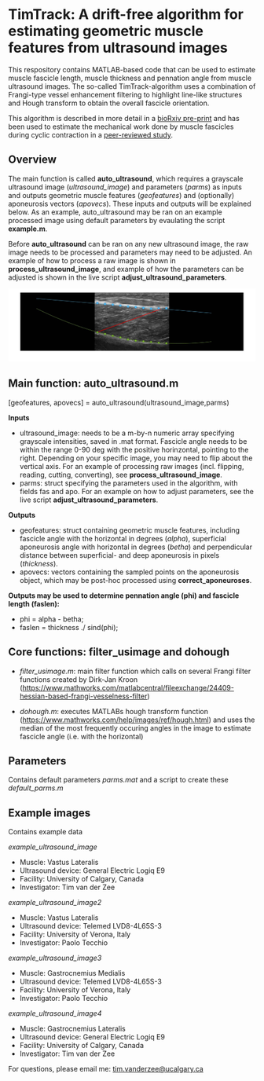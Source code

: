 # TimTrack: A drift-free algorithm for estimating geometric muscle features from ultrasound images

This respository contains MATLAB-based code that can be used to estimate muscle fascicle length, muscle thickness and pennation angle from muscle ultrasound images. The so-called TimTrack-algorithm uses a combination of Frangi-type vessel enhancement filtering to highlight line-like structures and Hough transform to obtain the overall fascicle orientation.

This algorithm is described in more detail in a [bioRxiv pre-print](https://www.biorxiv.org/content/10.1101/2020.08.23.263574v2) and has been used to estimate the mechanical work done by muscle fascicles during cyclic contraction in a [peer-reviewed study](https://journals.biologists.com/jeb/article-abstract/224/9/jeb233965/237823/The-high-energetic-cost-of-rapid-force-development?redirectedFrom=fulltext).

## Overview
The main function is called **auto_ultrasound**, which requires a grayscale ultrasound image (*ultrasound_image*) and parameters (*parms*) as inputs and outputs geometric muscle features (*geofeatures*) and (optionally) aponeurosis vectors (*apovecs*). These inputs and outputs will be explained below. As an example, auto_ultrasound may be ran on an example processed image using default parameters by evaulating the script **example.m**. 

Before **auto_ultrasound** can be ran on any new ultrasound image, the raw image needs to be processed and parameters may need to be adjusted. An example of how to process a raw image is shown in **process_ultrasound_image**, and example of how the parameters can be adjusted is shown in the live script **adjust_ultrasound_parameters**. 

![picture](example_of_analyzed_image.jpg)

## Main function: auto_ultrasound.m
[geofeatures, apovecs] = auto_ultrasound(ultrasound_image,parms)

**Inputs**

* ultrasound_image: needs to be a m-by-n numeric array specifying grayscale intensities, saved in .mat format. Fascicle angle needs to be within the range 0-90 deg with the positive horinzontal, pointing to the right. Depending on your specific image, you may need to flip about the vertical axis. For an example of processing raw images (incl. flipping, reading, cutting, converting), see **process_ultrasound_image**.
* parms: struct specifying the parameters used in the algorithm, with fields fas and apo. For an example on how to adjust parameters, see the live script **adjust_ultrasound_parameters**.

**Outputs**

* geofeatures: struct containing geometric muscle features, including fascicle angle with the horizontal in degrees (*alpha*), superficial aponeurosis angle with horizontal in degrees (*betha*) and perpendicular distance between superficial- and deep aponeurosis in pixels (*thickness*). 
* apovecs: vectors containing the sampled points on the aponeurosis object, which may be post-hoc processed using **correct_aponeuroses**.

**Outputs may be used to determine pennation angle (phi) and fascicle length (faslen):**
* phi = alpha - betha;
* faslen = thickness ./ sind(phi);

## Core functions: filter_usimage and dohough

* *filter_usimage.m*: main filter function which calls on several Frangi filter functions created by Dirk-Jan Kroon (https://www.mathworks.com/matlabcentral/fileexchange/24409-hessian-based-frangi-vesselness-filter)

* *dohough.m*: executes MATLABs hough transform function (https://www.mathworks.com/help/images/ref/hough.html) and uses the median of the most frequently occuring angles in the image to estimate fascicle angle (i.e. with the horizontal)

## Parameters

Contains default parameters *parms.mat* and a script to create these *default_parms.m*

## Example images

Contains example data

*example_ultrasound_image*
* Muscle: Vastus Lateralis
* Ultrasound device: General Electric Logiq E9
* Facility: University of Calgary, Canada
* Investigator: Tim van der Zee

*example_ultrasound_image2*
* Muscle: Vastus Lateralis
* Ultrasound device: Telemed LVD8-4L65S-3
* Facility: University of Verona, Italy
* Investigator: Paolo Tecchio

*example_ultrasound_image3*
* Muscle: Gastrocnemius Medialis
* Ultrasound device: Telemed LVD8-4L65S-3
* Facility: University of Verona, Italy
* Investigator: Paolo Tecchio

*example_ultrasound_image4*
* Muscle: Gastrocnemius Lateralis
* Ultrasound device: General Electric Logiq E9
* Facility: University of Calgary, Canada
* Investigator: Tim van der Zee

For questions, please email me: tim.vanderzee@ucalgary.ca
